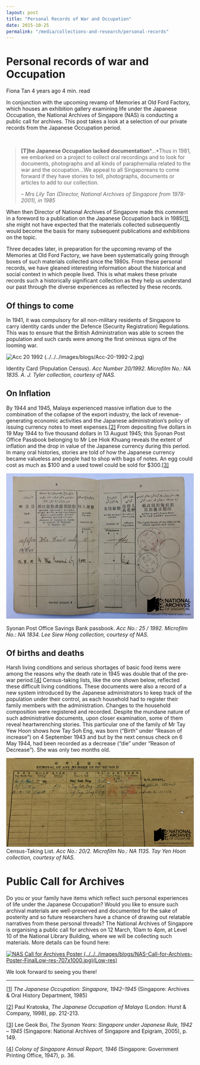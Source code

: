 ```yaml
---
layout: post
title: "Personal Records of War and Occupation"
date: 2015-10-25
permalink: "/media/collections-and-research/personal-records"
---
```


# Personal records of war and Occupation

Fiona Tan 4 years ago 4 min. read

In conjunction with the upcoming revamp of Memories at Old Ford Factory, which houses an exhibition gallery examining life under the Japanese Occupation, the National Archives of Singapore (NAS) is conducting a public call for archives. This post takes a look at a selection of our private records from the Japanese Occupation period.

![img](../../../images/blogs/img_56d54773d03cc.gif)

> **[T]he Japanese Occupation lacked documentation***…*Thus in 1981, we embarked on a project to collect oral recordings and to look for documents, photographs and all kinds of paraphernalia related to the war and the occupation…We appeal to all Singaporeans to come forward if they have stories to tell, photographs, documents or articles to add to our collection.
>
> *– Mrs Lily Tan (Director, National Archives of Singapore from 1978-2001), in 1985*

When then Director of National Archives of Singapore made this comment in a foreword to a publication on the Japanese Occupation back in 1985[[1\]](http://www.nas.gov.sg/blogs/offtherecord/personal-records-of-war-and-occupation/#_ftn1), she might not have expected that the materials collected subsequently would become the basis for many subsequent publications and exhibitions on the topic.

Three decades later, in preparation for the upcoming revamp of the Memories at Old Ford Factory, we have been systematically going through boxes of such materials collected since the 1980s. From these personal records, we have gleaned interesting information about the historical and social context in which people lived. This is what makes these private records such a historically significant collection as they help us understand our past through the diverse experiences as reflected by these records.

## **Of things to come**

In 1941, it was compulsory for all non-military residents of Singapore to carry identity cards under the Defence (Security Registration) Regulations. This was to ensure that the British Administration was able to screen the population and such cards were among the first ominous signs of the looming war.

![Acc 20 1992 (../../../images/blogs/Acc-20-1992-2.jpg)](http://www.nas.gov.sg/blogs/offtherecord/wp-content/uploads/2016/03/Acc-20-1992-2.jpg)

Identity Card (Population Census). *Acc Number 20/1992. Microfilm No.: NA 1835. A. J. Tyler collection, courtesy of NAS.*

 

## **On Inflation**

By 1944 and 1945, Malaya experienced massive inflation due to the combination of the collapse of the export industry, the lack of revenue-generating economic activities and the Japanese administration’s policy of issuing currency notes to meet expenses.[[2\]](http://www.nas.gov.sg/blogs/offtherecord/personal-records-of-war-and-occupation/#_ftn2) From depositing five dollars in 19 May 1944 to five thousand dollars in 13 August 1945; this Syonan Post Office Passbook belonging to Mr Lee Hiok Khuang reveals the extent of inflation and the drop in value of the Japanese currency during this period. In many oral histories, stories are told of how the Japanese currency became valueless and people had to shop with bags of notes.  An egg could cost as much as $100 and a used towel could be sold for $300.[[3\]](http://www.nas.gov.sg/blogs/offtherecord/personal-records-of-war-and-occupation/#_ftn3)

![gh](../../../images/blogs/Acc-25-1992.jpg)

Syonan Post Office Savings Bank passbook. *Acc No.: 25 / 1992. Microfilm No.: NA 1834. Lee Siew Hong collection, courtesy of NAS.*

## **Of births and deaths**

Harsh living conditions and serious shortages of basic food items were among the reasons why the death rate in 1945 was double that of the pre-war period.[[4\]](http://www.nas.gov.sg/blogs/offtherecord/personal-records-of-war-and-occupation/#_ftn4) Census-taking lists, like the one shown below, reflected these difficult living conditions. These documents were also a record of a new system introduced by the Japanese administrators to keep track of the population under their control, as each household had to register their family members with the administration. Changes to the household composition were registered and recorded. Despite the mundane nature of such administrative documents, upon closer examination, some of them reveal heartwrenching stories. This particular one of the family of Mr Tay Yew Hoon shows how Tay Soh Eng, was born (“Birth” under “Reason of increase”) on 4 September 1943 and but by the next census check on 6 May 1944, had been recorded as a decrease (“die” under “Reason of Decrease”). She was only two months old.

![hh](../../../images/blogs/Acc-20-2.jpg)Census-Taking List. *Acc No.: 20/2. Microfilm No.: NA 1135. Tay Yen Hoon collection, courtesy of NAS.*

 

# **Public Call for Archives**

Do you or your family have items which reflect such personal experiences of life under the Japanese Occupation? Would you like to ensure such archival materials are well-preserved and documented for the sake of posterity and so future researchers have a chance of drawing out relatable narratives from these personal threads? The National Archives of Singapore is organising a public call for archives on 12 March, 10am to 4pm, at Level 10 of the National Library Building, where we will be collecting such materials. More details can be found here:

[![NAS Call for Archives Poster (../../../images/blogs/NAS-Call-for-Archives-Poster-FinalLow-res-707x1000.jpg)(Low-res)](http://www.nas.gov.sg/blogs/offtherecord/wp-content/uploads/2016/03/NAS-Call-for-Archives-Poster-FinalLow-res-707x1000.jpg)](http://www.nas.gov.sg/nas/Outreach/What’sNew!.aspx)

We look forward to seeing you there!

------

[[1\]](http://www.nas.gov.sg/blogs/offtherecord/personal-records-of-war-and-occupation/#_ftnref1) *The Japanese Occupation: Singapore, 1942–1945* (Singapore: Archives & Oral History Department, 1985)

[[2\]](http://www.nas.gov.sg/blogs/offtherecord/personal-records-of-war-and-occupation/#_ftnref2) Paul Kratoska, *The Japanese Occupation of Malaya* (London: Hurst & Company, 1998), pp. 212-213.

[[3\]](http://www.nas.gov.sg/blogs/offtherecord/personal-records-of-war-and-occupation/#_ftnref3) Lee Geok Boi, *The Syonan Years: Singapore under Japanese Rule, 1942 – 1945* (Singapore: National Archives of Singapore and Epigram, 2005), p. 149.

[[4\]](http://www.nas.gov.sg/blogs/offtherecord/personal-records-of-war-and-occupation/#_ftnref4) *Colony of Singapore Annual Report, 1946* (Singapore: Government Printing Office, 1947), p. 36.